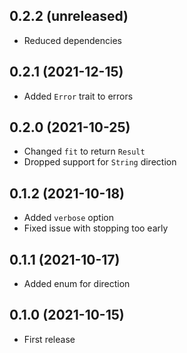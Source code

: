 ## 0.2.2 (unreleased)

- Reduced dependencies

## 0.2.1 (2021-12-15)

- Added `Error` trait to errors

## 0.2.0 (2021-10-25)

- Changed `fit` to return `Result`
- Dropped support for `String` direction

## 0.1.2 (2021-10-18)

- Added `verbose` option
- Fixed issue with stopping too early

## 0.1.1 (2021-10-17)

- Added enum for direction

## 0.1.0 (2021-10-15)

- First release
